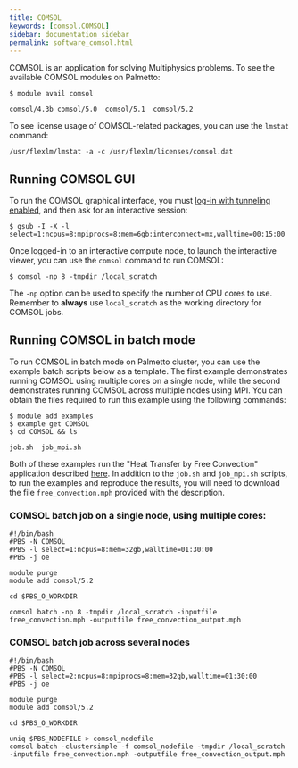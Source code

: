 ```yaml
---
title: COMSOL
keywords: [comsol,COMSOL]
sidebar: documentation_sidebar
permalink: software_comsol.html
---
```


COMSOL is an application for solving Multiphysics problems.
To see the available COMSOL modules on Palmetto:

~~~
$ module avail comsol

comsol/4.3b comsol/5.0  comsol/5.1  comsol/5.2
~~~

To see license usage of COMSOL-related packages,
you can use the `lmstat` command:

~~~
/usr/flexlm/lmstat -a -c /usr/flexlm/licenses/comsol.dat
~~~

## Running COMSOL GUI

To run the COMSOL graphical interface,
you must [log-in with tunneling enabled]({{site.baseurl}}/userguide_howto_run_graphical_applications.html),
and then ask for an interactive session:

~~~
$ qsub -I -X -l select=1:ncpus=8:mpiprocs=8:mem=6gb:interconnect=mx,walltime=00:15:00
~~~

Once logged-in to an interactive compute node,
to launch the interactive viewer,
you can use the `comsol` command to run COMSOL:

~~~
$ comsol -np 8 -tmpdir /local_scratch
~~~

The `-np` option can be used to specify the number of
CPU cores to use.
Remember to **always** use `local_scratch` as
the working directory for COMSOL jobs.

## Running COMSOL in batch mode

To run COMSOL in batch mode on Palmetto cluster,
you can use the example batch scripts below as a template.
The first example demonstrates running COMSOL using multiple cores
on a single node,
while the second demonstrates running COMSOL across multiple nodes
using MPI.
You can obtain the files required to run this example
using the following commands:

~~~
$ module add examples
$ example get COMSOL
$ cd COMSOL && ls

job.sh  job_mpi.sh
~~~

Both of these examples run the
"Heat Transfer by Free Convection" application described
[here](https://www.comsol.com/model/heat-transfer-by-free-convection-122).
In addition to the `job.sh` and `job_mpi.sh` scripts, to run the examples and reproduce the results,
you will need to download the file `free_convection.mph` provided
with the description.

### COMSOL batch job on a single node, using multiple cores:

~~~
#!/bin/bash
#PBS -N COMSOL
#PBS -l select=1:ncpus=8:mem=32gb,walltime=01:30:00
#PBS -j oe

module purge
module add comsol/5.2

cd $PBS_O_WORKDIR

comsol batch -np 8 -tmpdir /local_scratch -inputfile free_convection.mph -outputfile free_convection_output.mph
~~~

### COMSOL batch job across several nodes

~~~
#!/bin/bash
#PBS -N COMSOL
#PBS -l select=2:ncpus=8:mpiprocs=8:mem=32gb,walltime=01:30:00
#PBS -j oe

module purge
module add comsol/5.2

cd $PBS_O_WORKDIR

uniq $PBS_NODEFILE > comsol_nodefile
comsol batch -clustersimple -f comsol_nodefile -tmpdir /local_scratch -inputfile free_convection.mph -outputfile free_convection_output.mph
~~~

